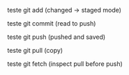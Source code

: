 teste git add (changed -> staged mode)

teste git commit (read to push)

teste git push (pushed and saved)

teste git pull (copy)

teste git fetch (inspect pull before push)
